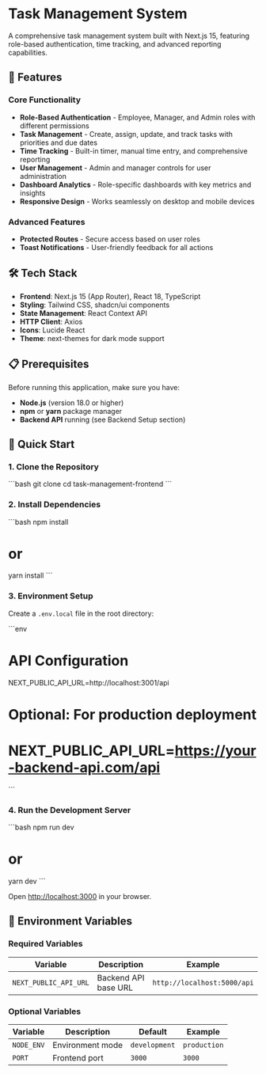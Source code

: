 # Task Management System

A comprehensive task management system built with Next.js 15, featuring role-based authentication, time tracking, and advanced reporting capabilities.

## 🚀 Features

### Core Functionality
- **Role-Based Authentication** - Employee, Manager, and Admin roles with different permissions
- **Task Management** - Create, assign, update, and track tasks with priorities and due dates
- **Time Tracking** - Built-in timer, manual time entry, and comprehensive reporting
- **User Management** - Admin and manager controls for user administration
- **Dashboard Analytics** - Role-specific dashboards with key metrics and insights
- **Responsive Design** - Works seamlessly on desktop and mobile devices

### Advanced Features
- **Protected Routes** - Secure access based on user roles
- **Toast Notifications** - User-friendly feedback for all actions

## 🛠️ Tech Stack

- **Frontend**: Next.js 15 (App Router), React 18, TypeScript
- **Styling**: Tailwind CSS, shadcn/ui components
- **State Management**: React Context API
- **HTTP Client**: Axios
- **Icons**: Lucide React
- **Theme**: next-themes for dark mode support

## 📋 Prerequisites

Before running this application, make sure you have:

- **Node.js** (version 18.0 or higher)
- **npm** or **yarn** package manager
- **Backend API** running (see Backend Setup section)

## 🚀 Quick Start

### 1. Clone the Repository

\`\`\`bash
git clone <repository-url>
cd task-management-frontend
\`\`\`

### 2. Install Dependencies

\`\`\`bash
npm install
# or
yarn install
\`\`\`

### 3. Environment Setup

Create a `.env.local` file in the root directory:

\`\`\`env
# API Configuration
NEXT_PUBLIC_API_URL=http://localhost:3001/api

# Optional: For production deployment
# NEXT_PUBLIC_API_URL=https://your-backend-api.com/api
\`\`\`

### 4. Run the Development Server

\`\`\`bash
npm run dev
# or
yarn dev
\`\`\`

Open [http://localhost:3000](http://localhost:3000) in your browser.

## 🔧 Environment Variables

### Required Variables

| Variable | Description | Example |
|----------|-------------|---------|
| `NEXT_PUBLIC_API_URL` | Backend API base URL | `http://localhost:5000/api` |

### Optional Variables

| Variable | Description | Default | Example |
|----------|-------------|---------|---------|
| `NODE_ENV` | Environment mode | `development` | `production` |
| `PORT` | Frontend port | `3000` | `3000` |


